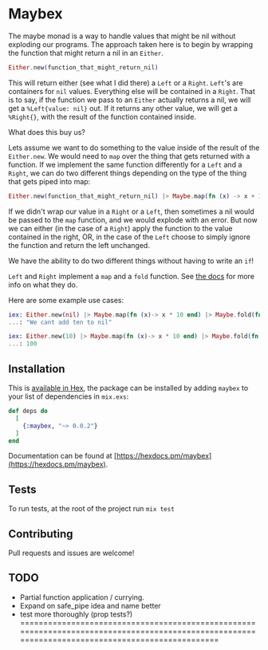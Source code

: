 # Maybex

The maybe monad is a way to handle values that might be nil without exploding our programs. The approach taken here is to begin by wrapping the function that might return a nil in an `Either`.

```elixir
Either.new(function_that_might_return_nil)
```

This will return either (see what I did there) a `Left` or a `Right`. `Left`'s are containers for `nil` values. Everything else will be contained in a `Right`. That is to say, if the function we pass to an `Either` actually returns a nil, we will get a `%Left{value: nil}` out. If it returns any other value, we will get a `%Right{}`, with the result of the function contained inside.

What does this buy us?

Lets assume we want to do something to the value inside of the result of the `Either.new`. We would need to `map` over the thing that gets returned with a function. If we implement the same function differently for a `Left` and a `Right`, we can do two different things depending on the type of the thing that gets piped into map: 

```elixir
Either.new(function_that_might_return_nil) |> Maybe.map(fn (x) -> x + 10 end)
```

If we didn't wrap our value in a `Right` or a `Left`, then sometimes a nil would be passed to the `map` function, and we would explode with an error. But now we can either (in the case of a `Right`) apply the function to the value contained in the right, OR, in the case of the `Left` choose to simply ignore the function and return the left unchanged.

We have the ability to do two different things without having to  write an `if`!

`Left` and `Right` implement a `map` and a `fold` function. See [the docs](https://hexdocs.pm/maybex) for more info on what they do.

Here are some example use cases:

```elixir
iex: Either.new(nil) |> Maybe.map(fn (x)-> x * 10 end) |> Maybe.fold(fn (x)-> "We cant add ten to nil" end, fn (x) -> x end)
...: "We cant add ten to nil"
```

```elixir
iex: Either.new(10) |> Maybe.map(fn (x)-> x * 10 end) |> Maybe.fold(fn (x)-> "We cant add ten to nil" end, fn (x) -> x end)
...: 100
```

## Installation

This is [available in Hex](https://hex.pm/packages/maybex), the package can be installed
by adding `maybex` to your list of dependencies in `mix.exs`:

```elixir
def deps do
  [
    {:maybex, "~> 0.0.2"}
  ]
end
```

Documentation can be found at [https://hexdocs.pm/maybex](https://hexdocs.pm/maybex).

## Tests

To run tests, at the root of the project run `mix test`

## Contributing

Pull requests and issues are welcome!


## TODO

- Partial function application / currying.
- Expand on safe_pipe idea and name better
- test more thoroughly (prop tests?)
=================================================================================================================================================

